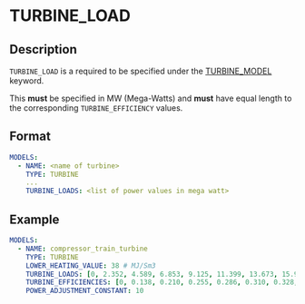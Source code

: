 # TURBINE_LOAD

## Description

`TURBINE_LOAD` is a required to be specified under the [TURBINE_MODEL](/about/references/keywords/TURBINE_MODEL.md) keyword.

This **must** be specified in MW (Mega-Watts) and **must** have equal length to the corresponding `TURBINE_EFFICIENCY` values.

## Format

~~~~yaml
MODELS:
  - NAME: <name of turbine>
    TYPE: TURBINE
    ...
    TURBINE_LOADS: <list of power values in mega watt>
~~~~

## Example

~~~~yaml
MODELS:
  - NAME: compressor_train_turbine
    TYPE: TURBINE
    LOWER_HEATING_VALUE: 38 # MJ/Sm3
    TURBINE_LOADS: [0, 2.352, 4.589, 6.853, 9.125, 11.399, 13.673, 15.947, 18.223, 20.496, 22.767] # MW
    TURBINE_EFFICIENCIES: [0, 0.138, 0.210, 0.255, 0.286, 0.310, 0.328, 0.342, 0.353, 0.360, 0.362]
    POWER_ADJUSTMENT_CONSTANT: 10
~~~~
